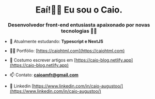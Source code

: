 <h1 align="center">Eaí!✌🏼 Eu sou o Caio.</h1>
<h3 align="center">Desenvolvedor front-end entusiasta apaixonado por novas tecnologias 💜🚀</h3>

- 🌱 Atualmente estudando: **Typescript e NextJS**

- 👨‍💻 Portfólio: [https://caiohtml.com](https://caiohtml.com)

- 📝 Costumo escrever artigos em [https://caio-blog.netlify.app](https://caio-blog.netlify.app)

- 📫 Contato: **caioamfr@gmail.com**

- 📄 Linkedin [https://www.linkedin.com/in/caio-augustoo/](https://www.linkedin.com/in/caio-augustoo/)



